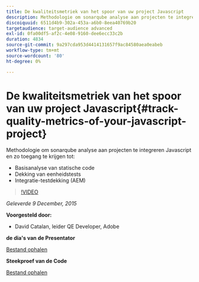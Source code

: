 ```yaml
---
title: De kwaliteitsmetriek van het spoor van uw project Javascript
description: Methodologie om sonarqube analyse aan projecten te integreren Javascript en zo toegang tot te krijgen ・ Basis statische codeanalyse ・ de testende dekking van de eenheid ・ Integratie testende dekking (AEM)
discoiquuid: 6511d4b9-302a-453a-a6b0-8eea40769b20
targetaudience: target-audience advanced
exl-id: 0fa00df5-af2c-4e08-9160-dee6ecc33c2b
duration: 4834
source-git-commit: 9a297cda953d4414131657f9ac84580aea0eabeb
workflow-type: tm+mt
source-wordcount: '80'
ht-degree: 0%

---
```


# De kwaliteitsmetriek van het spoor van uw project Javascript{#track-quality-metrics-of-your-javascript-project}

Methodologie om sonarqube analyse aan projecten te integreren Javascript en zo toegang te krijgen tot:

* Basisanalyse van statische code
* Dekking van eenheidstests
* Integratie-testdekking (AEM)

>[!VIDEO](https://video.tv.adobe.com/v/19372/?quality=9)

*Geleverde 9 December, 2015*

**Voorgesteld door:**

* David Catalan, leider QE Developer, Adobe

**de dia&#39;s van de Presentator**

[Bestand ophalen](assets/aem-gems-js-quality-metrics-12-9-15.pdf)

**Steekproef van de Code**

[Bestand ophalen](assets/com-adobe-granite-ui-utils-timing-with-licenses.zip)
<!--
[Get back to the Overview](https://helpx.adobe.com/experience-manager/kt/eseminars/gems/aem-index.html)
-->

